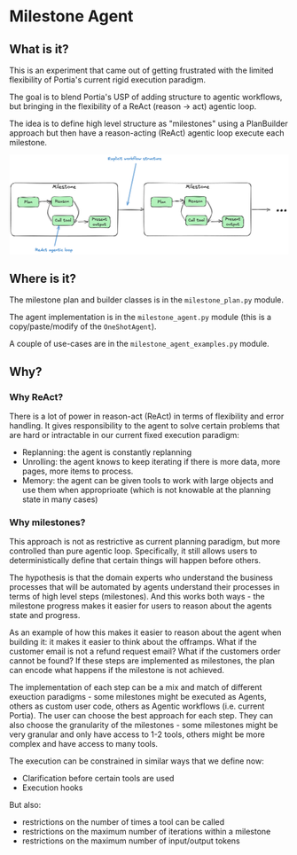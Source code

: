 # Milestone Agent

## What is it?

This is an experiment that came out of getting frustrated with the limited flexibility of Portia's current rigid execution paradigm.

The goal is to blend Portia's USP of adding structure to agentic workflows, but bringing in the flexibility of a ReAct (reason -> act) agentic loop.

The idea is to define high level structure as "milestones" using a PlanBuilder approach but then have a reason-acting (ReAct) agentic loop execute each milestone.

![Milestone Agent](milestone-agent.png)

## Where is it?

The milestone plan and builder classes is in the `milestone_plan.py` module.

The agent implementation is in the `milestone_agent.py` module (this is a copy/paste/modify of the `OneShotAgent`).

A couple of use-cases are in the `milestone_agent_examples.py` module.

## Why?

### Why ReAct?

There is a lot of power in reason-act (ReAct) in terms of flexibility and error handling. It gives responsibility to the agent to solve certain problems that are hard or intractable in our current fixed execution paradigm:
- Replanning: the agent is constantly replanning
- Unrolling: the agent knows to keep iterating if there is more data, more pages, more items to process.
- Memory: the agent can be given tools to work with large objects and use them when approprioate (which is not knowable at the planning state in many cases)


### Why milestones?

This approach is not as restrictive as current planning paradigm, but more controlled than pure agentic loop. Specifically, it still allows users to deterministically define that certain things will happen before others.

The hypothesis is that the domain experts who understand the business processes that will be automated by agents understand their processes in terms of high level steps (milestones). And this works both ways - the milestone progress makes it easier for users to reason about the agents state and progress. 

As an example of how this makes it easier to reason about the agent when building it: it makes it easier to think about the offramps. What if the customer email is not a refund request email? What if the customers order cannot be found? If these steps are implemented as milestones, the plan can encode what happens if the milestone is not achieved.

The implementation of each step can be a mix and match of different exeuction paradigms - some milestones might be executed as Agents, others as custom user code, others as Agentic workflows (i.e. current Portia). The user can choose the best approach for each step. They can also choose the granularity of the milestones - some milestones might be very granular and only have access to 1-2 tools, others might be more complex and have access to many tools.

The execution can be constrained in similar ways that we define now:
- Clarification before certain tools are used
- Execution hooks

But also:
- restrictions on the number of times a tool can be called
- restrictions on the maximum number of iterations within a milestone
- restrictions on the maximum number of input/output tokens